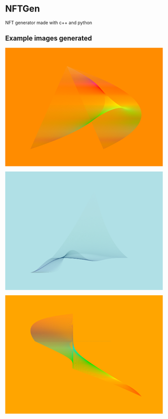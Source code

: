 # NFTGen
NFT generator made with c++ and python

## Example images generated
![1880](/NFT2Gen/Images/1880.png)


![1042](/NFT2Gen/Images/1042.png)

![1107](/NFT2Gen/Images/1107.png)
